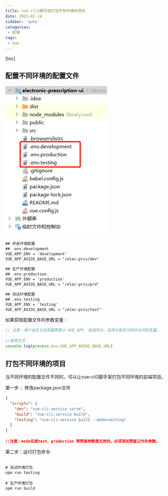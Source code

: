 ```yaml
---
title: vue-cli3脚手架打包不同环境的项目
date: 2023-02-14
sidebar: 'auto'
categories: 
 - 前端
tags:
 - Vue
---
```


[toc]

## 配置不同环境的配置文件

![20230214161412.png](../blog_img/20230214161412.png)

```shell
## 开发环境配置
## .env.development
VUE_APP_ENV = 'development'
VUE_APP_AXIOS_BASE_URL = "/elec-prcs/dev"
```

```shell
## 生产环境配置
## .env.production
VUE_APP_ENV = 'production'
VUE_APP_AXIOS_BASE_URL = "/elec-prcs/prd"
```

```shell
## 测试环境配置
## .env.testing
VUE_APP_ENV = 'testing'
VUE_APP_AXIOS_BASE_URL = "/elec-prcs/test"
```

如果获取配置文件的参数变量：
```js
// 注意：用户自定义的变量需要以 VUE_APP_ 前缀开头，这样才能在代码中访问到变量。

//使用方式
console.log(process.env.VUE_APP_AXIOS_BASE_URL)

```

## 打包不同环境的项目

当不同环境的配置文件不同时。可以让vue-cli3脚手架打包不同环境的前端项目。

第一步： 修改package.json文件

```json
{
  "scripts": {
    "dev": "vue-cli-service serve",
    "build": "vue-cli-service build",
    "testing": "vue-cli-service build --mode=testing"
  }
}

//注意：mode后面test、production 等预留参数是无效的。必须添加预留之外的参数。
```

第二步：运行打包命令

```shell

# 测试环境打包
npm run testing

# 生产环境打包
npm run build

```
